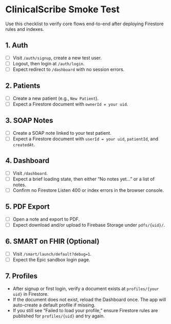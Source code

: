 # ClinicalScribe Smoke Test

Use this checklist to verify core flows end-to-end after deploying Firestore rules and indexes.

## 1. Auth
- [ ] Visit `/auth/signup`, create a new test user.
- [ ] Logout, then login at `/auth/login`.
- [ ] Expect redirect to `/dashboard` with no session errors.

## 2. Patients
- [ ] Create a new patient (e.g., `New Patient`).
- [ ] Expect a Firestore document with `ownerId = your uid`.

## 3. SOAP Notes
- [ ] Create a SOAP note linked to your test patient.
- [ ] Expect a Firestore document with `userId = your uid`, `patientId`, and `createdAt`.

## 4. Dashboard
- [ ] Visit `/dashboard`.
- [ ] Expect a brief loading state, then either “No notes yet…” or a list of notes.
- [ ] Confirm no Firestore Listen 400 or index errors in the browser console.

## 5. PDF Export
- [ ] Open a note and export to PDF.
- [ ] Expect download and/or upload to Firebase Storage under `pdfs/{uid}/`.

## 6. SMART on FHIR (Optional)
- [ ] Visit `/smart/launch/default?debug=1`.
- [ ] Expect the Epic sandbox login page.
## 7. Profiles

- After signup or first login, verify a document exists at `profiles/{your uid}` in Firestore.
- If the document does not exist, reload the Dashboard once. The app will auto-create a default profile if missing.
- If you still see “Failed to load your profile,” ensure Firestore rules are published for `profiles/{uid}` and try again.
